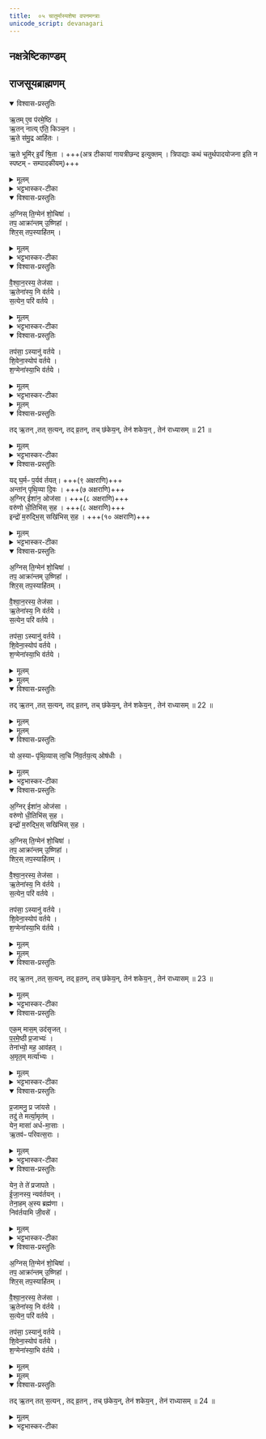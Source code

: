 ```yaml
---
title:  ०५ चातुर्मास्यशेषा वपनमन्त्राः
unicode_script: devanagari
---
```

## नक्षत्रेष्टिकाण्डम्‌

## राजसूयब्राह्मणम्
<details open><summary>विश्वास-प्रस्तुतिः</summary>

ऋ॒तम् ए॒व प॑रमे॒ष्ठि ।  
ऋ॒तन् नात्य् ए॑ति॒ किञ्च॒न ।  
ऋ॒ते स॑मु॒द्र आहि॑तः ।  

ऋ॒ते भूमि॑र् इ॒यँ श्रि॒ता ।   +++(अत्र टीकायां गायत्रीछन्द इत्युक्तम् । त्रिपाद्याः कथं चतुर्थपादयोजना इति न स्पष्टम् - सम्पादकीयम्)+++
</details>

<details><summary>मूलम्</summary>

ऋ॒तम् ए॒व प॑रमे॒ष्ठि ।  
ऋ॒तन् नात्य् ए॑ति॒ किञ्च॒न ।  
ऋ॒ते स॑मु॒द्र आहि॑तः ।  

ऋ॒ते भूमि॑र् इ॒यँ श्रि॒ता ।   +++(अत्र टीकायां गायत्रीछन्द इत्युक्तम् । त्रिपाद्याः कथं चतुर्थपादयोजना इति न स्पष्टम् - सम्पादकीयम्)+++
</details>

<details><summary>भट्टभास्कर-टीका</summary>

1 ऋतमित्यादि ॥ गायत्र्यः । ऋतं यज्ञः तत् एव परमेष्ठि परमे महिम्नि तिष्ठति । यद्वा - तदेव प्रजापतिः । ऋतं नात्येति नातिक्रामति किंचन किञ्चिदपि ऋतं एव सर्वं भूतम् । समुद्रोपि ऋते आहितः अवस्थितः । इयं च भूमिः ऋते स्थिता सर्वोत्पादकत्वाद्यज्ञस्य ॥
</details>

<details open><summary>विश्वास-प्रस्तुतिः</summary>

अ॒ग्निस् ति॒ग्मेन॑ शो॒चिषा॑ ।   
तप॒ आक्रा॑न्तम् उ॒ष्णिहा॑ ।   
शिर॒स् तप॒स्याहि॑तम् ।
</details>

<details><summary>मूलम्</summary>

अ॒ग्निस् ति॒ग्मेन॑ शो॒चिषा॑ ।   
तप॒ आक्रा॑न्तम् उ॒ष्णिहा॑ ।   
शिर॒स् तप॒स्याहि॑तम् ।
</details>

<details><summary>भट्टभास्कर-टीका</summary>

2 अग्निरिति ॥ अयं अग्निः तिग्मेन निशितेन शोचिषा तेजसा इत्थंभूतः । अङ्गनादिमान् आयसे निशितः क्षुर उच्यते । किञ्च - तपः तप्ताङ्गोऽयःक्षुरः उष्णिहा त्रिपदया त्रेण्या शलल्या आक्रान्तं अधिष्ठितः । किञ्च - अस्मिन् तपसि क्षुरे अस्य यजमानस्य शिर आहितं तदधीनत्वात् शिरस्संस्कारस्य ॥
</details>

<details open><summary>विश्वास-प्रस्तुतिः</summary>

वै॒श्वा॒न॒रस्य॒ तेज॑सा ।  
ऋ॒तेना॑स्य॒ नि व॑र्तये ।  
स॒त्येन॒ परि॑ वर्तये  ।  
</details>

<details><summary>मूलम्</summary>

वै॒श्वा॒न॒रस्य॒ तेज॑सा ।  
ऋ॒तेना॑स्य॒ नि व॑र्तये ।  
स॒त्येन॒ परि॑ वर्तये  ।  
</details>

<details><summary>भट्टभास्कर-टीका</summary>

3 वैश्वानरस्येति ॥ वैश्वानरस्य विश्वेषां नराणां सम्बधिनोऽग्नेः तेजसा तेजःपरिणामेन त्रेण्या ऋतेन सत्येन सेचनादिना अस्य केशान् निवर्तये आवप्तव्येभ्यः पृथक्करोमि ।
सत्येन स्वकार्याव्यभिचारिणा अनेन क्षुरेण केशान् परिवर्तये परिवापयामि । परिवापणं मद्राकरणम् । यथा 'मद्रात् परिवापणे'इति ॥
</details>

<details open><summary>विश्वास-प्रस्तुतिः</summary>

तप॑सा॒ ऽस्यानु॑ वर्तये ।   
शि॒वेना॒स्योप॑ वर्तये ।   
श॒ग्मेना॑स्या॒भि व॑र्तये ।
</details>

<details><summary>मूलम्</summary>

तप॑सा॒ ऽस्यानु॑ वर्तये ।   
शि॒वेना॒स्योप॑ वर्तये ।   
श॒ग्मेना॑स्या॒भि व॑र्तये ।
</details>

<details><summary>भट्टभास्कर-टीका</summary>

4 अस्य क्षुरस्य तपसा तापकार्योग नैशित्येन अनुवर्तये अनुधावामि अनुरूपं वपामि ।   
अस्य क्षुरस्य शिवेन सुखहेतुना रूपेण उपवर्तये उप्तानुप्तसमीकरणाय उप्तसमीपे वर्तयामि ।  
अस्य क्षुरस्य शग्मेन शक्तिविशेषेण अभिवर्तये उपरि वर्तये । अभिरूपत्वाय वा श्लक्ष्णीकरोमि उप्तकेशं प्रदेशम् ॥
</details>


<details><summary>मूलम्</summary>

तदृ॒तन्तत्स॒त्यम् ।  
तद्व्र॒तन्तच्छ॑केयम् ।  
तेन॑ शकेय॒न्तेन॑ राध्यासम् ॥ 21 ॥   
</details>

<details open><summary>विश्वास-प्रस्तुतिः</summary>

तद् ऋ॒तन् ,तत् स॒त्यन्, तद् व्र॒तन्, तच् छ॑केय॒न्,  तेन॑ शकेय॒न् , तेन॑ राध्यासम् ॥ 21 ॥
</details>

<details><summary>मूलम्</summary>

तद् ऋ॒तन् ,तत् स॒त्यन्, तद् व्र॒तन्, तच् छ॑केय॒न्,  तेन॑ शकेय॒न् , तेन॑ राध्यासम् ॥ 21 ॥
</details>

<details><summary>भट्टभास्कर-टीका</summary>

5 निवर्त्यमाने यजमानो जपति - तदृतमित्यादि ॥ यजुः । यदेतत् क्रियते निवर्तनं तत् एतत् ऋतं यज्ञः । तत् एतत् सत्यं अमोघम् ।   
तत् एतत् व्रतं नातः परं व्रतमस्ति ।   
तादृशं तत् कर्म शकेयं निर्वोढुं समर्थो भूयासम् ।   
तेन अनेन शकेयं अभिमतं फलं साधयितुं समर्थो भूयासं तेन चानेन राध्यासं बुद्धिमान् भूयासम् । शकेराशिषि लिङि 'लिङ्याशिष्यङ्'॥
</details>

<details open><summary>विश्वास-प्रस्तुतिः</summary>

यद् घ॒र्मᳶ प॒र्यव॑ र्तयत्।   +++(९ अक्षराणि)+++   
अन्ता॑न् पृथि॒व्या दि॒वः ।  +++(७ अक्षराणि)+++  
अ॒ग्निर् ईशा॑न॒ ओज॑सा ।  +++(८ अक्षराणि)+++  
वरु॑णो धी॒तिभि॑स् स॒ह ।  +++(८ अक्षराणि)+++  
इन्द्रो॑ म॒रुद्भि॒स् सखि॑भिस् स॒ह । +++(१० अक्षराणि)+++  
</details>

<details><summary>मूलम्</summary>

यद् घ॒र्मᳶ प॒र्यव॑ र्तयत्।   +++(९ अक्षराणि)+++   
अन्ता॑न् पृथि॒व्या दि॒वः ।  +++(७ अक्षराणि)+++  
अ॒ग्निर् ईशा॑न॒ ओज॑सा ।  +++(८ अक्षराणि)+++  
वरु॑णो धी॒तिभि॑स् स॒ह ।  +++(८ अक्षराणि)+++  
इन्द्रो॑ म॒रुद्भि॒स् सखि॑भिस् स॒ह । +++(१० अक्षराणि)+++  
</details>

<details><summary>भट्टभास्कर-टीका</summary>

6 वरुणप्रघासेषु पूर्ववत् निवर्तनं, सर्वं वापयेत्, मन्त्रादिर्विक्रियते - यत्घर्म इति ॥ त्रिष्टुप् 'चतुर्भिरष्टाक्षरैर्द्वादशाक्षरेण चैकेन त्रिष्टुप्'इति । पङ्क्तिर्वा । घर्मः आदित्यः यत् यस्मात् पर्यवर्तयत् रश्मिभिर्निर्जलानकरोत् मुण्डीकृतवानिव ।
पृथिव्या अन्तान् अवयवान् दिवश्चान्तान् पर्यवर्तयदित्येव ।
अग्निरीशानः समर्थः ओजसा तयोरन्तान् पर्यवर्तयत् । वरुणश्च धीतिभिः उदकव्यापारैः सह तयोरन्तान् पर्यवर्तयत् ।
इन्द्रश्च मरुद्भिः सखिभिः समानख्यानैः सह तयोरन्तान् पर्यवर्तयत् यस्मादेवं तेऽप्यकुनर्वन् तस्मादहमपि अग्निस्तिग्मेनेति । समानं पूर्वेण ॥
</details>

<details open><summary>विश्वास-प्रस्तुतिः</summary>

अ॒ग्निस् ति॒ग्मेन॑ शो॒चिषा॑ ।   
तप॒ आक्रा॑न्तम् उ॒ष्णिहा॑ ।  
शिर॒स् तप॒स्याहि॑तम् ।


वै॒श्वा॒न॒रस्य॒ तेज॑सा  ।   
ऋ॒तेना॑स्य॒ नि व॑र्तये ।  
स॒त्येन॒ परि॑ वर्तये ।  

तप॑सा॒ ऽस्यानु॑ वर्तये ।   
शि॒वेना॒स्योप॑ वर्तये ।   
श॒ग्मेना॑स्या॒भि व॑र्तये ।
</details>

<details><summary>मूलम्</summary>

अ॒ग्निस् ति॒ग्मेन॑ शो॒चिषा॑ ।   
तप॒ आक्रा॑न्तम् उ॒ष्णिहा॑ ।  
शिर॒स् तप॒स्याहि॑तम् ।


वै॒श्वा॒न॒रस्य॒ तेज॑सा  ।   
ऋ॒तेना॑स्य॒ नि व॑र्तये ।  
स॒त्येन॒ परि॑ वर्तये ।  

तप॑सा॒ ऽस्यानु॑ वर्तये ।   
शि॒वेना॒स्योप॑ वर्तये ।   
श॒ग्मेना॑स्या॒भि व॑र्तये ।
</details>


<details><summary>मूलम्</summary>

तदृ॒तन्तत्स॒त्यम् ।
तद्व्र॒तन्तच्छ॑केयम् ।
तेन॑ शकेय॒न्तेन॑ राध्यासम् ॥ 22 ॥
</details>

<details open><summary>विश्वास-प्रस्तुतिः</summary>

तद् ऋ॒तन् ,तत् स॒त्यन्, तद् व्र॒तन्, तच् छ॑केय॒न्,  तेन॑ शकेय॒न् , तेन॑ राध्यासम् ॥  22 ॥
</details>

<details><summary>मूलम्</summary>

तद् ऋ॒तन् ,तत् स॒त्यन्, तद् व्र॒तन्, तच् छ॑केय॒न्,  तेन॑ शकेय॒न् , तेन॑ राध्यासम् ॥  22 ॥
</details>


<details><summary>मूलम्</summary>

यो अ॒स्याᳶ पृ॑थि॒व्यास्त्व॒चि ।
नि॒व॒र्तय॒त्योष॑धीः ।
</details>

<details open><summary>विश्वास-प्रस्तुतिः</summary>

यो अ॒स्याᳶ पृ॑थि॒व्यास् त्व॒चि नि॑व॒र्तय॒त्य् ओष॑धीः ।
</details>

<details><summary>मूलम्</summary>

यो अ॒स्याᳶ पृ॑थि॒व्यास् त्व॒चि नि॑व॒र्तय॒त्य् ओष॑धीः ।
</details>

<details><summary>भट्टभास्कर-टीका</summary>

7 अथ साकमेधेषु पूर्ववन्निवर्तनादीनि । मन्त्रादिस्तु विक्रियते यो अस्या इति । पङ्क्तिः ॥ यो अस्याः पृथिव्याः त्वचि उपरि प्ररूढामौषधिं (ढा ओषधीः) निवर्तयति दाहेन परिवापयति वा ।
</details>

<details open><summary>विश्वास-प्रस्तुतिः</summary>

अ॒ग्निर् ईशा॑न॒ ओज॑सा ।   
वरु॑णो धी॒तिभि॑स् स॒ह ।   
इन्द्रो॑ म॒रुद्भि॒स् सखि॑भिस् स॒ह ।  

अ॒ग्निस् ति॒ग्मेन॑ शो॒चिषा॑ ।  
तप॒ आक्रा॑न्तम् उ॒ष्णिहा॑ ।  
शिर॒स् तप॒स्याहि॑तम् ।

वै॒श्वा॒न॒रस्य॒ तेज॑सा  ।   
ऋ॒तेना॑स्य॒ नि व॑र्तये ।  
स॒त्येन॒ परि॑ वर्तये ।  

तप॑सा॒ ऽस्यानु॑ वर्तये ।   
शि॒वेना॒स्योप॑ वर्तये ।   
श॒ग्मेना॑स्या॒भि व॑र्तये ।
</details>

<details><summary>मूलम्</summary>

अ॒ग्निर् ईशा॑न॒ ओज॑सा ।   
वरु॑णो धी॒तिभि॑स् स॒ह ।   
इन्द्रो॑ म॒रुद्भि॒स् सखि॑भिस् स॒ह ।  

अ॒ग्निस् ति॒ग्मेन॑ शो॒चिषा॑ ।  
तप॒ आक्रा॑न्तम् उ॒ष्णिहा॑ ।  
शिर॒स् तप॒स्याहि॑तम् ।

वै॒श्वा॒न॒रस्य॒ तेज॑सा  ।   
ऋ॒तेना॑स्य॒ नि व॑र्तये ।  
स॒त्येन॒ परि॑ वर्तये ।  

तप॑सा॒ ऽस्यानु॑ वर्तये ।   
शि॒वेना॒स्योप॑ वर्तये ।   
श॒ग्मेना॑स्या॒भि व॑र्तये ।
</details>


<details><summary>मूलम्</summary>

तदृ॒तन्तत्स॒त्यम् ।
तद्व्र॒तन्तच्छ॑केयम् ।
तेन॑ शकेय॒न्तेन॑ राध्यासम् ॥ 23 ॥  
</details>

<details open><summary>विश्वास-प्रस्तुतिः</summary>

तद् ऋ॒तन् ,तत् स॒त्यन्, तद् व्र॒तन्, तच् छ॑केय॒न्,  तेन॑ शकेय॒न् , तेन॑ राध्यासम् ॥ 23 ॥  
</details>

<details><summary>मूलम्</summary>

तद् ऋ॒तन् ,तत् स॒त्यन्, तद् व्र॒तन्, तच् छ॑केय॒न्,  तेन॑ शकेय॒न् , तेन॑ राध्यासम् ॥ 23 ॥  
</details>

<details><summary>भट्टभास्कर-टीका</summary>

अग्निरीशान इत्यादि ॥ समानम् ॥
</details>

<details open><summary>विश्वास-प्रस्तुतिः</summary>

एक॒म् मास॒म् उद॑सृजत् ।  
प॒र॒मे॒ष्ठी प्र॒जाभ्यः॑ ।  
तेना॑भ्यो॒ मह॒ आव॑हत् ।  
अ॒मृत॒म् मर्त्या॑भ्यः ।
</details>

<details><summary>मूलम्</summary>

एक॒म् मास॒म् उद॑सृजत् ।  
प॒र॒मे॒ष्ठी प्र॒जाभ्यः॑ ।  
तेना॑भ्यो॒ मह॒ आव॑हत् ।  
अ॒मृत॒म् मर्त्या॑भ्यः ।
</details>

<details><summary>भट्टभास्कर-टीका</summary>

8 अथ शुनासीरिये निवर्तनादि पूर्ववत् । मन्त्रादिविकारस्तु - एकं मासमिति । तिस्रोऽनुष्टुभः ॥ अष्टपदाष्टिर्वा द्वितीया । एकं मासं कालांशं परमेष्ठी प्रजाभ्यः उदसृजत् उत्सृष्टमकरोत् पुत्रादिसाधारणत्वात् । यमुदसृजत् तेन कालेन आभ्यः मर्त्याभ्यो मरणशीलाभ्यः महो महत् महनीयं वा अमृतं अमृतत्वं आवहत् ।
</details>

<details open><summary>विश्वास-प्रस्तुतिः</summary>

प्र॒जामनु॒ प्र जा॑यसे ।  
तदु॑ ते मर्त्या॒मृत॑म् ।   
येन॒ मासा॑ अर्ध-मा॒साः ।  
ऋ॒तव॑ᳶ परिवत्स॒राः ।
</details>

<details><summary>मूलम्</summary>

प्र॒जामनु॒ प्र जा॑यसे ।  
तदु॑ ते मर्त्या॒मृत॑म् ।   
येन॒ मासा॑ अर्ध-मा॒साः ।  
ऋ॒तव॑ᳶ परिवत्स॒राः ।
</details>

<details><summary>भट्टभास्कर-टीका</summary>

किं पुनस्तदित्याह - प्रजामनु प्रजया सह प्रजायसे । तृतीयार्थेऽनोः कर्मप्रवचनीयत्वम् । हे मर्त्य! यजमान! मरणधर्मन् । ते तव तदु तदेव अमृतं अमृतत्वम् । न हि म्रियसे पुत्रपौत्रनप्त्रादिभावेन त्वमेवावतिष्ठसे । तस्मात्तं कालमेव प्रजाभ्य उदसृजत् उत्सृज्य चामृतत्वमावहद्येन परमेष्ठी ।   
</details>

<details open><summary>विश्वास-प्रस्तुतिः</summary>

येन॒ ते ते॑ प्रजापते ।  
ई॒जा॒नस्य॒ न्यव॑र्तयन् ।  
तेना॒हम्  अ॒स्य ब्रह्म॑णा ।   
निव॑र्तयामि जी॒वसे॑ ।  
</details>

<details><summary>मूलम्</summary>

येन॒ ते ते॑ प्रजापते ।  
ई॒जा॒नस्य॒ न्यव॑र्तयन् ।  
तेना॒हम्  अ॒स्य ब्रह्म॑णा ।   
निव॑र्तयामि जी॒वसे॑ ।  
</details>

<details><summary>भट्टभास्कर-टीका</summary>

अथ हे प्रजापते! तासां प्रजानां तादृशामृतत्वभाजां पते! ते च मासादयो येन ते तव ईजानस्य इष्टवतो न्यवर्तयन् तेन तादृशेन प्रशस्तेन ब्रह्मणा मन्त्रेण कर्मणा वा अस्य यजमानस्य निवर्तयामि जीवसे जीवयितुं यथोक्तामृतत्वलक्षणं प्राजापत्यमप्यायुरस्य यथा स्यादिति अयुष्यमिदं कर्म करोमि -
</details>

<details open><summary>विश्वास-प्रस्तुतिः</summary>

अ॒ग्निस् ति॒ग्मेन॑ शो॒चिषा॑ ।  
तप॒ आक्रा॑न्तम् उ॒ष्णिहा॑ ।   
शिर॒स् तप॒स्याहि॑तम् ।  

वै॒श्वा॒न॒रस्य॒ तेज॑सा  ।  
ऋ॒तेना॑स्य॒ नि व॑र्तये ।   
स॒त्येन॒ परि॑ वर्तये ।  

तप॑सा॒ ऽस्यानु॑ वर्तये ।   
शि॒वेना॒स्योप॑ वर्तये ।   
श॒ग्मेना॑स्या॒भि व॑र्तये ।  
</details>

<details><summary>मूलम्</summary>

अ॒ग्निस् ति॒ग्मेन॑ शो॒चिषा॑ ।  
तप॒ आक्रा॑न्तम् उ॒ष्णिहा॑ ।   
शिर॒स् तप॒स्याहि॑तम् ।  

वै॒श्वा॒न॒रस्य॒ तेज॑सा  ।  
ऋ॒तेना॑स्य॒ नि व॑र्तये ।   
स॒त्येन॒ परि॑ वर्तये ।  

तप॑सा॒ ऽस्यानु॑ वर्तये ।   
शि॒वेना॒स्योप॑ वर्तये ।   
श॒ग्मेना॑स्या॒भि व॑र्तये ।  
</details>


<details><summary>मूलम्</summary>

तदृ॒तन्तत्स॒त्यम् ।   
तद्व्र॒तन्तच्छ॑केयम् ।   
तेन॑ शकेय॒न्तेन॑ राध्यासम् ॥ 24 ॥  
</details>

<details open><summary>विश्वास-प्रस्तुतिः</summary>

तद् ऋ॒तन् तत् स॒त्यन् , तद् व्र॒तन् , तच् छ॑केय॒न्, तेन॑ शकेय॒न् , तेन॑ राध्यासम् ॥ 24 ॥
</details>

<details><summary>मूलम्</summary>

तद् ऋ॒तन् तत् स॒त्यन् , तद् व्र॒तन् , तच् छ॑केय॒न्, तेन॑ शकेय॒न् , तेन॑ राध्यासम् ॥ 24 ॥
</details>

<details><summary>भट्टभास्कर-टीका</summary>

अग्निस्तिग्मेनेति । समानं परम् ॥

इति पञ्चमे पञ्चमोऽनुवाकः ॥  

</details>

